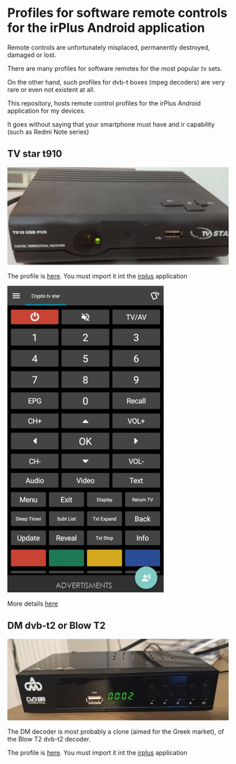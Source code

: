 # Profiles for software remote controls for the irPlus Android application

Remote controls are unfortunately misplaced, permanently destroyed, damaged or lost. 

There are many profiles for software remotes for the most popular tv sets. 

On the other hand, such profiles for dvb-t boxes (mpeg decoders) are very rare or even not existent at all.

This repository, hosts remote control profiles for the irPlus Android application for my devices.

It goes without saying that your smartphone must have and ir capability (such as Redmi Note series)


## TV star t910 

![tv star t910](images/t910-tv-star.png)

The profile is [here](./Crypto%20tv%20star.irplus). You must import it int the [irplus](https://play.google.com/store/apps/details?id=net.binarymode.android.irplus&hl=el&gl=US) application

![irplus remote control](images/tv-star-crypto.png)


More details [here](https://ale3andro.gr/blog/2023/03/01/%cf%84%ce%b7%ce%bb%ce%b5%cf%87%ce%b5%ce%b9%cf%81%ce%b9%cf%83%cf%84%ce%ae%cf%81%ce%b9%ce%bf-%ce%b1%cf%80%ce%bf%ce%ba%cf%89%ce%b4%ce%b9%ce%ba%ce%bf%cf%80%ce%bf%ce%b9%ce%b7%cf%84%ce%ae-tv-star-%ce%ba/)


## DM dvb-t2 or Blow T2

![DM dvb-t2](./images/dm-dvb-t2.png)

The DM decoder is most probably a clone (aimed for the Greek market), of the Blow T2 dvb-t2 decoder.

The profile is [here](./dm.irplus). You must import it int the [irplus](https://play.google.com/store/apps/details?id=net.binarymode.android.irplus&hl=el&gl=US) application


